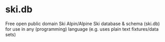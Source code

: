 ski.db
======

Free open public domain Ski Alpin/Alpine Ski database &amp; schema (ski.db) for use in any (programming) language (e.g. uses plain text fixtures/data sets)

